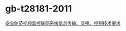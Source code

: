 # gb-t28181-2011

[安全防范视频监控联网系统信息传输、交换、控制技术要求](http://openstd.samr.gov.cn/bzgk/gb/newGbInfo?hcno=3BBD4D94103D6E22948EFFFC196B578F)
